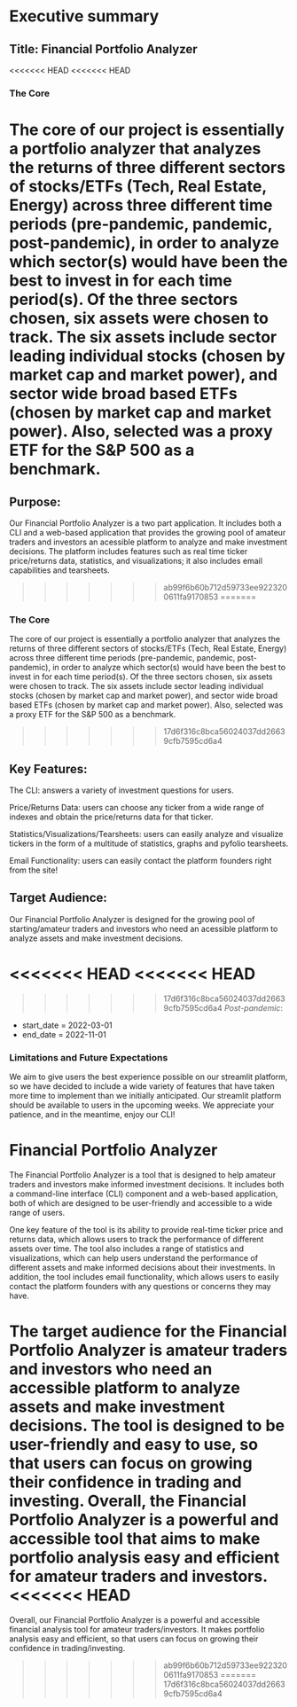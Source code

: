 # Executive summary

## Title: Financial Portfolio Analyzer

<<<<<<< HEAD
<<<<<<< HEAD
### The Core
The core of our project is essentially a portfolio analyzer that analyzes the returns of three different sectors of stocks/ETFs (Tech, Real Estate, Energy) across three different time periods (pre-pandemic, pandemic, post-pandemic), in order to analyze which sector(s) would have been the best to invest in for each time period(s). Of the three sectors chosen, six assets were chosen to track. The six assets include sector leading individual stocks (chosen by market cap and market power), and sector wide broad based ETFs (chosen by market cap and market power). Also, selected was a proxy ETF for the S&P 500 as a benchmark.
=======
## Purpose: 
Our Financial Portfolio Analyzer is a two part application. It includes both a CLI and a web-based application that provides the growing pool of amateur traders and investors an acessible platform to analyze and make investment decisions. The platform includes features such as real time ticker price/returns data, statistics, and visualizations; it also includes email capabilities and tearsheets.
>>>>>>> ab99f6b60b712d59733ee9223200611fa9170853
=======
### The Core
The core of our project is essentially a portfolio analyzer that analyzes the returns of three different sectors of stocks/ETFs (Tech, Real Estate, Energy) across three different time periods (pre-pandemic, pandemic, post-pandemic), in order to analyze which sector(s) would have been the best to invest in for each time period(s). Of the three sectors chosen, six assets were chosen to track. The six assets include sector leading individual stocks (chosen by market cap and market power), and sector wide broad based ETFs (chosen by market cap and market power). Also, selected was a proxy ETF for the S&P 500 as a benchmark.
>>>>>>> 17d6f316c8bca56024037dd26639cfb7595cd6a4

## Key Features:
The CLI: answers a variety of investment questions for users.

Price/Returns Data: users can choose any ticker from a wide range of indexes and obtain the price/returns data for that ticker.

Statistics/Visualizations/Tearsheets: users can easily analyze and visualize tickers in the form of a multitude of statistics, graphs and pyfolio tearsheets.

Email Functionality: users can easily contact the platform founders right from the site!

## Target Audience: 
Our Financial Portfolio Analyzer is designed for the growing pool of starting/amateur traders and investors who need an acessible platform to analyze assets and make investment decisions.

<<<<<<< HEAD
<<<<<<< HEAD
=======
>>>>>>> 17d6f316c8bca56024037dd26639cfb7595cd6a4
*Post-pandemic*:
- start_date = 2022-03-01
- end_date = 2022-11-01


### Limitations and Future Expectations
We aim to give users the best experience possible on our streamlit platform, so we have decided to include a wide variety of features that have taken more time to implement than we initially anticipated. Our streamlit platform should be available to users in the upcoming weeks. We appreciate your patience, and in the meantime, enjoy our CLI!


# Financial Portfolio Analyzer

The Financial Portfolio Analyzer is a tool that is designed to help amateur traders and investors make informed investment decisions. It includes both a command-line interface (CLI) component and a web-based application, both of which are designed to be user-friendly and accessible to a wide range of users.

One key feature of the tool is its ability to provide real-time ticker price and returns data, which allows users to track the performance of different assets over time. The tool also includes a range of statistics and visualizations, which can help users understand the performance of different assets and make informed decisions about their investments. In addition, the tool includes email functionality, which allows users to easily contact the platform founders with any questions or concerns they may have.

The target audience for the Financial Portfolio Analyzer is amateur traders and investors who need an accessible platform to analyze assets and make investment decisions. The tool is designed to be user-friendly and easy to use, so that users can focus on growing their confidence in trading and investing. Overall, the Financial Portfolio Analyzer is a powerful and accessible tool that aims to make portfolio analysis easy and efficient for amateur traders and investors.
<<<<<<< HEAD
=======
Overall, our Financial Portfolio Analyzer is a powerful and accessible financial analysis tool for amateur traders/investors. It makes portfolio analysis easy and efficient, so that users can focus on growing their confidence in trading/investing.
>>>>>>> ab99f6b60b712d59733ee9223200611fa9170853
=======
>>>>>>> 17d6f316c8bca56024037dd26639cfb7595cd6a4
